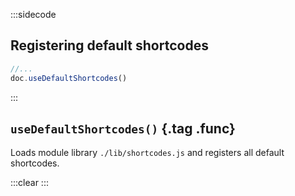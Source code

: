 :::sidecode
## Registering default shortcodes

```javascript
//...
doc.useDefaultShortcodes()
```
:::

## `useDefaultShortcodes()` {.tag .func}

Loads module library `./lib/shortcodes.js` and registers all default shortcodes.

:::clear :::